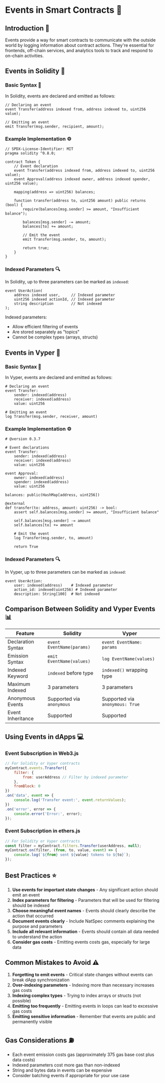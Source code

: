 # Events in Smart Contracts 📣

## Introduction 🌟
Events provide a way for smart contracts to communicate with the outside world by logging information about contract actions. They're essential for frontends, off-chain services, and analytics tools to track and respond to on-chain activities.

## Events in Solidity 💎

### Basic Syntax 📏
In Solidity, events are declared and emitted as follows:
```solidity
// Declaring an event
event Transfer(address indexed from, address indexed to, uint256 value);

// Emitting an event
emit Transfer(msg.sender, recipient, amount);
```

### Example Implementation ⚙️

```solidity
// SPDX-License-Identifier: MIT
pragma solidity ^0.8.0;

contract Token {
    // Event declaration
    event Transfer(address indexed from, address indexed to, uint256 value);
    event Approval(address indexed owner, address indexed spender, uint256 value);
    
    mapping(address => uint256) balances;
    
    function transfer(address to, uint256 amount) public returns (bool) {
        require(balances[msg.sender] >= amount, "Insufficient balance");
        
        balances[msg.sender] -= amount;
        balances[to] += amount;
        
        // Emit the event
        emit Transfer(msg.sender, to, amount);
        
        return true;
    }
}
```

### Indexed Parameters 🔍
In Solidity, up to three parameters can be marked as `indexed`:
```solidity
event UserAction(
    address indexed user,     // Indexed parameter
    uint256 indexed actionId, // Indexed parameter
    string description        // Not indexed
);
```

Indexed parameters:
- Allow efficient filtering of events
- Are stored separately as "topics"
- Cannot be complex types (arrays, structs)

## Events in Vyper 🐍

### Basic Syntax 📏
In Vyper, events are declared and emitted as follows:
```vyper
# Declaring an event
event Transfer:
    sender: indexed(address)
    receiver: indexed(address)
    value: uint256

# Emitting an event
log Transfer(msg.sender, receiver, amount)
```

### Example Implementation ⚙️

```vyper
# @version 0.3.7

# Event declarations
event Transfer:
    sender: indexed(address)
    receiver: indexed(address)
    value: uint256

event Approval:
    owner: indexed(address)
    spender: indexed(address)
    value: uint256

balances: public(HashMap[address, uint256])

@external
def transfer(to: address, amount: uint256) -> bool:
    assert self.balances[msg.sender] >= amount, "Insufficient balance"
    
    self.balances[msg.sender] -= amount
    self.balances[to] += amount
    
    # Emit the event
    log Transfer(msg.sender, to, amount)
    
    return True
```

### Indexed Parameters 🔍
In Vyper, up to three parameters can be marked as `indexed`:
```vyper
event UserAction:
    user: indexed(address)    # Indexed parameter
    action_id: indexed(uint256) # Indexed parameter
    description: String[100]  # Not indexed
```

## Comparison Between Solidity and Vyper Events 📊

| Feature | Solidity | Vyper |
|---------|----------|-------|
| Declaration Syntax | `event EventName(params)` | `event EventName: params` |
| Emission Syntax | `emit EventName(values)` | `log EventName(values)` |
| Indexed Keyword | `indexed` before type | `indexed()` wrapping type |
| Maximum Indexed | 3 parameters | 3 parameters |
| Anonymous Events | Supported via `anonymous` | Supported via `anonymous: True` |
| Event Inheritance | Supported | Supported |

## Using Events in dApps 💻

### Event Subscription in Web3.js
```javascript
// For Solidity or Vyper contracts
myContract.events.Transfer({
    filter: {
        from: userAddress // Filter by indexed parameter
    },
    fromBlock: 0
})
.on('data', event => {
    console.log('Transfer event:', event.returnValues);
})
.on('error', error => {
    console.error('Error:', error);
});
```

### Event Subscription in ethers.js
```javascript
// For Solidity or Vyper contracts
const filter = myContract.filters.Transfer(userAddress, null);
myContract.on(filter, (from, to, value, event) => {
    console.log(`${from} sent ${value} tokens to ${to}`);
});
```

## Best Practices ⭐

1. **Use events for important state changes** - Any significant action should emit an event
2. **Index parameters for filtering** - Parameters that will be used for filtering should be indexed
3. **Choose meaningful event names** - Events should clearly describe the action that occurred
4. **Document events clearly** - Include NatSpec comments explaining the purpose and parameters
5. **Include all relevant information** - Events should contain all data needed to understand the action
6. **Consider gas costs** - Emitting events costs gas, especially for large data

## Common Mistakes to Avoid ⚠️

1. **Forgetting to emit events** - Critical state changes without events can break dApp synchronization
2. **Over-indexing parameters** - Indexing more than necessary increases gas costs
3. **Indexing complex types** - Trying to index arrays or structs (not possible)
4. **Emitting too frequently** - Emitting events in loops can lead to excessive gas costs
5. **Emitting sensitive information** - Remember that events are public and permanently visible

## Gas Considerations ⛽

- Each event emission costs gas (approximately 375 gas base cost plus data costs)
- Indexed parameters cost more gas than non-indexed
- String and bytes data in events can be expensive
- Consider batching events if appropriate for your use case